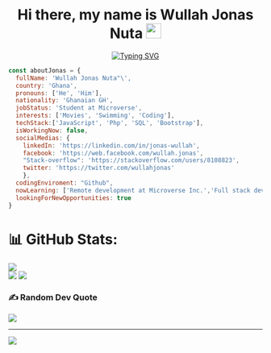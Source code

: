 <h1 align='center'>Hi there, my name is Wullah Jonas Nuta <a href="https://github.com/henry-dura" target="_self">
		<img src="https://media.giphy.com/media/hvRJCLFzcasrR4ia7z/giphy.gif" width="30">
	</a>
  </h1>

<p align="center">
	<a href="https://git.io/typing-svg"><img src="https://readme-typing-svg.herokuapp.com?font=Fira+Code&weight=600&pause=1000&color=F7855B&width=435&lines=A+passionate+Full+stack+developer+;Scalable+and+efficient+web+apps+;Open+to+new+opportunities." alt="Typing SVG" /></a>
  </p>
  
  ```javascript
  const aboutJonas = {
    fullName: 'Wullah Jonas Nuta"\',
    country: 'Ghana',
    pronouns: ['He', 'Him'],
    nationality: 'Ghanaian GH',
    jobStatus: 'Student at Microverse',
    interests: ['Movies', 'Swimming', 'Coding'],
    techStack:['JavaScript', 'Php', 'SQL', 'Bootstrap'],
    isWorkingNow: false,
    socialMedias: {
      linkedIn: 'https://linkedin.com/in/jonas-wullah', 
      facebook: 'https://web.facebook.com/wullah.jonas', 
      "Stack-overflow": 'https://stackoverflow.com/users/8108823',
      twitter: 'https://twitter.com/wullahjonas'
      },
    codingEnviroment: "Github",
    nowLearning: ['Remote development at Microverse Inc.','Full stack development'],
    lookingForNewOpportunities: true
}
```

<!--## 🌐 Socials:
[![Facebook](https://img.shields.io/badge/Facebook-%231877F2.svg?logo=Facebook&logoColor=white)](https://facebook.com/https://web.facebook.com/wullah.jonas) [![LinkedIn](https://img.shields.io/badge/LinkedIn-%230077B5.svg?logo=linkedin&logoColor=white)](https://linkedin.com/in/https://linkedin.com/in/jonas-wullah) [![Stack Overflow](https://img.shields.io/badge/-Stackoverflow-FE7A16?logo=stack-overflow&logoColor=white)](https://stackoverflow.com/users/8108823) [![Twitch](https://img.shields.io/badge/Twitch-%239146FF.svg?logo=Twitch&logoColor=white)](https://twitch.tv/https://twitter.com/wullahjonas) 

# 💻 Tech Stack:
![CSS3](https://img.shields.io/badge/css3-%231572B6.svg?style=for-the-badge&logo=css3&logoColor=white) ![JavaScript](https://img.shields.io/badge/javascript-%23323330.svg?style=for-the-badge&logo=javascript&logoColor=%23F7DF1E) ![Python](https://img.shields.io/badge/python-3670A0?style=for-the-badge&logo=python&logoColor=ffdd54) ![Ruby](https://img.shields.io/badge/ruby-%23CC342D.svg?style=for-the-badge&logo=ruby&logoColor=white) ![PHP](https://img.shields.io/badge/php-%23777BB4.svg?style=for-the-badge&logo=php&logoColor=white) ![HTML5](https://img.shields.io/badge/html5-%23E34F26.svg?style=for-the-badge&logo=html5&logoColor=white) ![Rails](https://img.shields.io/badge/rails-%23CC0000.svg?style=for-the-badge&logo=ruby-on-rails&logoColor=white) ![React](https://img.shields.io/badge/react-%2320232a.svg?style=for-the-badge&logo=react&logoColor=%2361DAFB) ![Redux](https://img.shields.io/badge/redux-%23593d88.svg?style=for-the-badge&logo=redux&logoColor=white) ![NodeJS](https://img.shields.io/badge/node.js-6DA55F?style=for-the-badge&logo=node.js&logoColor=white) ![SASS](https://img.shields.io/badge/SASS-hotpink.svg?style=for-the-badge&logo=SASS&logoColor=white) ![MySQL](https://img.shields.io/badge/mysql-%2300f.svg?style=for-the-badge&logo=mysql&logoColor=white) ![SQLite](https://img.shields.io/badge/sqlite-%2307405e.svg?style=for-the-badge&logo=sqlite&logoColor=white) ![MicrosoftSQLServer](https://img.shields.io/badge/Microsoft%20SQL%20Sever-CC2927?style=for-the-badge&logo=microsoft%20sql%20server&logoColor=white) ![NPM](https://img.shields.io/badge/NPM-%23000000.svg?style=for-the-badge&logo=npm&logoColor=white) ![jQuery](https://img.shields.io/badge/jquery-%230769AD.svg?style=for-the-badge&logo=jquery&logoColor=white)-->
# 📊 GitHub Stats:
![](https://github-readme-stats.vercel.app/api?username=Jonas-45&theme=blue-green&hide_border=true&include_all_commits=false&count_private=false)<br/>
![](https://github-readme-streak-stats.herokuapp.com/?user=Jonas-45&theme=blue-green&hide_border=true)
![](https://github-readme-stats.vercel.app/api/top-langs/?username=Jonas-45&theme=blue-green&hide_border=true&include_all_commits=false&count_private=false&layout=compact)

### ✍️ Random Dev Quote
![](https://quotes-github-readme.vercel.app/api?type=horizontal&theme=radical)

---
[![](https://visitcount.itsvg.in/api?id=Jonas-45&icon=5&color=8)](https://visitcount.itsvg.in)
